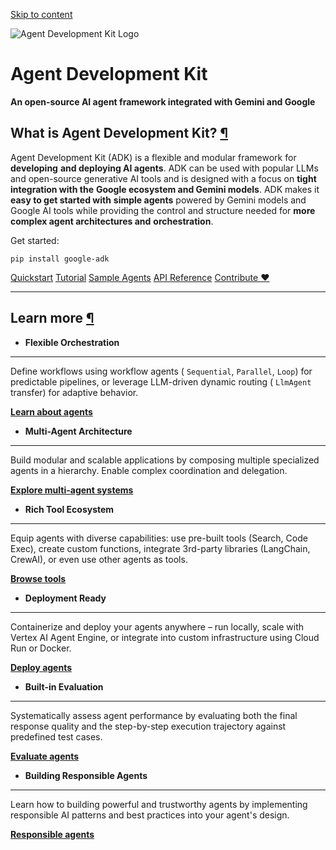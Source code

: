 [Skip to content](https://google.github.io/adk-docs/#what-is-agent-development-kit)

![Agent Development Kit Logo](https://google.github.io/adk-docs/assets/agent-development-kit.png)

# Agent Development Kit

**An open-source AI agent framework integrated with Gemini and Google**

## What is Agent Development Kit? [¶](https://google.github.io/adk-docs/\#what-is-agent-development-kit "Permanent link")

Agent Development Kit (ADK) is a flexible and modular framework for **developing**
**and deploying AI agents**. ADK can be used with popular LLMs and open-source
generative AI tools and is designed with a focus on **tight integration with the**
**Google ecosystem and Gemini models**. ADK makes it **easy to get started with**
**simple agents** powered by Gemini models and Google AI tools while providing the
control and structure needed for **more complex agent architectures and**
**orchestration**.

Get started:


`pip install google-adk`

[Quickstart](https://google.github.io/adk-docs/get-started/quickstart/) [Tutorial](https://google.github.io/adk-docs/get-started/tutorial/) [Sample Agents](http://github.com/google/adk-samples) [API Reference](https://google.github.io/adk-docs/api-reference/) [Contribute ❤️](https://google.github.io/adk-docs/contributing-guide/)

* * *

## Learn more [¶](https://google.github.io/adk-docs/\#learn-more "Permanent link")

- **Flexible Orchestration**


* * *


Define workflows using workflow agents ( `Sequential`, `Parallel`, `Loop`)
for predictable pipelines, or leverage LLM-driven dynamic routing
( `LlmAgent` transfer) for adaptive behavior.

[**Learn about agents**](https://google.github.io/adk-docs/agents/)

- **Multi-Agent Architecture**


* * *


Build modular and scalable applications by composing multiple specialized
agents in a hierarchy. Enable complex coordination and delegation.

[**Explore multi-agent systems**](https://google.github.io/adk-docs/agents/multi-agents/)

- **Rich Tool Ecosystem**


* * *


Equip agents with diverse capabilities: use pre-built tools (Search, Code
Exec), create custom functions, integrate 3rd-party libraries (LangChain,
CrewAI), or even use other agents as tools.

[**Browse tools**](https://google.github.io/adk-docs/tools/)

- **Deployment Ready**


* * *


Containerize and deploy your agents anywhere – run locally, scale with
Vertex AI Agent Engine, or integrate into custom infrastructure using Cloud
Run or Docker.

[**Deploy agents**](https://google.github.io/adk-docs/deploy/)

- **Built-in Evaluation**


* * *


Systematically assess agent performance by evaluating both the final
response quality and the step-by-step execution trajectory against
predefined test cases.

[**Evaluate agents**](https://google.github.io/adk-docs/evaluate/)

- **Building Responsible Agents**


* * *


Learn how to building powerful and trustworthy agents by implementing
responsible AI patterns and best practices into your agent's design.

[**Responsible agents**](https://google.github.io/adk-docs/guides/responsible-agents/)
